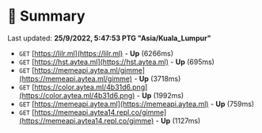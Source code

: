 # 📖 Summary
Last updated: **25/9/2022, 5:47:53 PTG "Asia/Kuala_Lumpur"**

- `GET` [https://lilr.ml](https://lilr.ml) - **Up** (6266ms)
- `GET` [https://hst.aytea.ml](https://hst.aytea.ml) - **Up** (695ms)
- `GET` [https://memeapi.aytea.ml/gimme](https://memeapi.aytea.ml/gimme) - **Up** (3718ms)
- `GET` [https://color.aytea.ml/4b31d6.png](https://color.aytea.ml/4b31d6.png) - **Up** (1992ms)
- `GET` [https://memeapi.aytea.ml](https://memeapi.aytea.ml) - **Up** (759ms)
- `GET` [https://memeapi.aytea14.repl.co/gimme](https://memeapi.aytea14.repl.co/gimme) - **Up** (1127ms)
